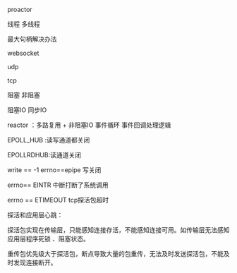 



proactor

线程 多线程



最大句柄解决办法

websocket

udp

tcp



阻塞  非阻塞

阻塞IO  同步IO

reactor ：多路复用 + 非阻塞IO   事件循环 事件回调处理逻辑

EPOLL_HUB :读写通道都关闭

EPOLLRDHUB:读通道关闭

write == -1 errno==epipe 写关闭

errno== EINTR   中断打断了系统调用

errno == ETIMEOUT  tcp探活包超时

探活和应用层心跳：

探活包实现在传输层，只能感知连接存活，不能感知连接可用。如传输层无法感知应用层程序死锁 、阻塞状态。

重传包优先级大于探活包，断点导致大量的包重传，无法及时发送探活包，不能及时发现连接断开。